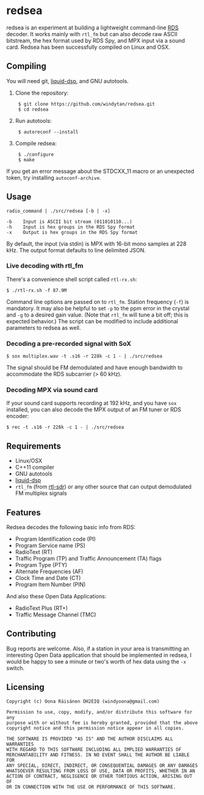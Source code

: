 # redsea

redsea is an experiment at building a lightweight command-line
[RDS](http://en.wikipedia.org/wiki/Radio_Data_System) decoder.
It works mainly with `rtl_fm` but can also decode raw ASCII bitstream,
the hex format used by RDS Spy, and MPX input via a sound card. Redsea
has been successfully compiled on Linux and OSX.

## Compiling

You will need git, [liquid-dsp](https://github.com/jgaeddert/liquid-dsp), and GNU autotools.

1. Clone the repository:

        $ git clone https://github.com/windytan/redsea.git
        $ cd redsea

2. Run autotools:

        $ autoreconf --install

3. Compile redsea:

        $ ./configure
        $ make

If you get an error message about the STDCXX_11 macro or an unexpected token, try installing `autoconf-archive`.

## Usage

```
radio_command | ./src/redsea [-b | -x]

-b    Input is ASCII bit stream (011010110...)
-h    Input is hex groups in the RDS Spy format
-x    Output is hex groups in the RDS Spy format
```

By default, the input (via stdin) is MPX with 16-bit mono samples at 228 kHz. The output
format defaults to line delimited JSON.

### Live decoding with rtl_fm

There's a convenience shell script called `rtl-rx.sh`:

    $ ./rtl-rx.sh -f 87.9M

Command line options are passed on to `rtl_fm`. Station frequency (`-f`) is mandatory. It may also be helpful to set `-p` to the ppm error in the crystal and `-g` to a desired gain value. (Note that `rtl_fm` will tune a bit off; this is expected behavior.) The script can be modified to include additional parameters to redsea as well.

### Decoding a pre-recorded signal with SoX

    $ sox multiplex.wav -t .s16 -r 228k -c 1 - | ./src/redsea

The signal should be FM demodulated and have enough bandwidth to accommodate the RDS subcarrier (> 60 kHz).

### Decoding MPX via sound card

If your sound card supports recording at 192 kHz, and you have `sox` installed, you can also decode the MPX output of an FM tuner or RDS encoder:

    $ rec -t .s16 -r 228k -c 1 - | ./src/redsea

## Requirements

* Linux/OSX
* C++11 compiler
* GNU autotools
* [liquid-dsp](https://github.com/jgaeddert/liquid-dsp)
* `rtl_fm` (from [rtl-sdr](http://sdr.osmocom.org/trac/wiki/rtl-sdr)) or any other source that can output demodulated FM multiplex signals

## Features

Redsea decodes the following basic info from RDS:

* Program Identification code (PI)
* Program Service name (PS)
* RadioText (RT)
* Traffic Program (TP) and Traffic Announcement (TA) flags
* Program Type (PTY)
* Alternate Frequencies (AF)
* Clock Time and Date (CT)
* Program Item Number (PIN)

And also these Open Data Applications:

* RadioText Plus (RT+)
* Traffic Message Channel (TMC)

## Contributing

Bug reports are welcome. Also, if a station in your area is transmitting
an interesting Open Data application that should be implemented in redsea,
I would be happy to see a minute or two's worth of hex data using the `-x`
switch.

## Licensing

```
Copyright (c) Oona Räisänen OH2EIQ (windyoona@gmail.com)

Permission to use, copy, modify, and/or distribute this software for any
purpose with or without fee is hereby granted, provided that the above
copyright notice and this permission notice appear in all copies.

THE SOFTWARE IS PROVIDED "AS IS" AND THE AUTHOR DISCLAIMS ALL WARRANTIES
WITH REGARD TO THIS SOFTWARE INCLUDING ALL IMPLIED WARRANTIES OF
MERCHANTABILITY AND FITNESS. IN NO EVENT SHALL THE AUTHOR BE LIABLE FOR
ANY SPECIAL, DIRECT, INDIRECT, OR CONSEQUENTIAL DAMAGES OR ANY DAMAGES
WHATSOEVER RESULTING FROM LOSS OF USE, DATA OR PROFITS, WHETHER IN AN
ACTION OF CONTRACT, NEGLIGENCE OR OTHER TORTIOUS ACTION, ARISING OUT OF
OR IN CONNECTION WITH THE USE OR PERFORMANCE OF THIS SOFTWARE.
```
